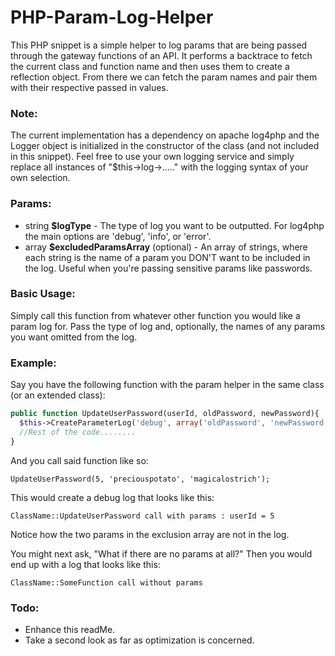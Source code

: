 # PHP-Param-Log-Helper
This PHP snippet is a simple helper to log params that are being passed through the gateway functions of an API. It performs a backtrace to fetch the current class and function name and then uses them to create a reflection object. From there we can fetch the param names and pair them with their respective passed in values.

### Note:
The current implementation has a dependency on apache log4php and the Logger object is initialized in the constructor of the class (and not included in this snippet). Feel free to use your own logging service and simply replace all instances of "$this->log->....." with the logging syntax of your own selection.

### Params:
  * string **$logType** - The type of log you want to be outputted. For log4php the main options are 'debug', 'info', or 'error'.
  * array **$excludedParamsArray** (optional) - An array of strings, where each string is the name of a param you DON'T want to be included in the log. Useful when you're passing sensitive params like passwords.

### Basic Usage:
Simply call this function from whatever other function you would like a param log for. Pass the type of log and, optionally, the names of any params you want omitted from the log.

### Example:
Say you have the following function with the param helper in the same class (or an extended class):
```PHP
public function UpdateUserPassword(userId, oldPassword, newPassword){
  $this->CreateParameterLog('debug', array('oldPassword', 'newPassword'));
  //Rest of the code........
}
```
And you call said function like so:
```
UpdateUserPassword(5, 'preciouspotato', 'magicalostrich');
```
This would create a debug log that looks like this:
```
ClassName::UpdateUserPassword call with params : userId = 5
```
Notice how the two params in the exclusion array are not in the log.

You might next ask, "What if there are no params at all?"
Then you would end up with a log that looks like this:
```
ClassName::SomeFunction call without params
```
### Todo:
* Enhance this readMe.
* Take a second look as far as optimization is concerned.
